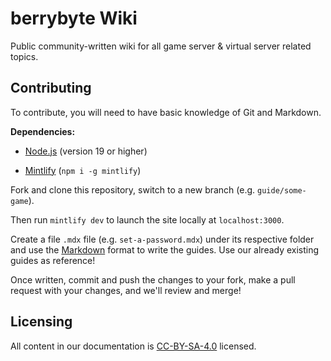 # berrybyte Wiki

Public community-written wiki for all game server & virtual server related topics.

## Contributing

To contribute, you will need to have basic knowledge of Git and Markdown.

**Dependencies:**

* [Node.js](https://nodejs.org/download/) (version 19 or higher)

* [Mintlify](https://www.npmjs.com/package/mintlify) (`npm i -g mintlify`)

Fork and clone this repository, switch to a new branch (e.g. `guide/some-game`).

Then run `mintlify dev` to launch the site locally at `localhost:3000`.

Create a file `.mdx` file (e.g. `set-a-password.mdx`) under its respective folder and use the [Markdown](https://www.markdownguide.org/) format to write the guides. Use our already existing guides as reference!

Once written, commit and push the changes to your fork, make a pull request with your changes, and we'll review and merge!

## Licensing

All content in our documentation is [CC-BY-SA-4.0](https://github.com/berrybyte-net/docs/blob/main/LICENSE) licensed.